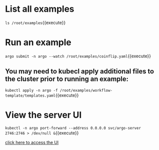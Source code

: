 # List all examples
`ls /root/examples`{{execute}}

# Run an example
`argo submit -n argo --watch /root/examples/coinflip.yaml`{{execute}}

## You may need to kubecl apply additional files to the cluster prior to running an example:
`kubectl apply -n argo -f /root/examples/workflow-template/templates.yaml`{{execute}}

# View the server UI
`kubectl -n argo port-forward --address 0.0.0.0 svc/argo-server 2746:2746 > /dev/null &`{{execute}}

[click here to access the UI]({{TRAFFIC_HOST1_2746}})
